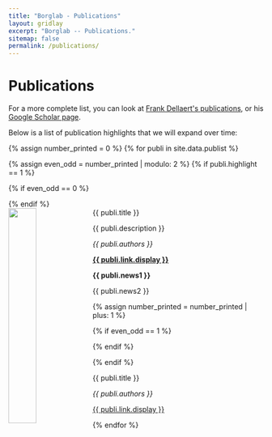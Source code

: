 ```yaml
---
title: "Borglab - Publications"
layout: gridlay
excerpt: "Borglab -- Publications."
sitemap: false
permalink: /publications/
---
```



# Publications

For a more complete list, you can look at [Frank Dellaert's publications](https://dellaert.github.io/publications/), or his [Google Scholar page](https://scholar.google.com/citations?hl=en&user=ZxXBaswAAAAJ).

Below is a list of publication highlights that we will expand over time:

{% assign number_printed = 0 %}
{% for publi in site.data.publist %}

{% assign even_odd = number_printed | modulo: 2 %}
{% if publi.highlight == 1 %}

{% if even_odd == 0 %}
<div class="row">
{% endif %}

<div class="col-sm-6 clearfix">
 <div class="well">
  <pubtit>{{ publi.title }}</pubtit>
  <img src="{{ site.url }}{{ site.baseurl }}/images/pubpic/{{ publi.image }}" class="img-responsive" width="33%" style="float: left" />
  <p>{{ publi.description }}</p>
  <p><em>{{ publi.authors }}</em></p>
  <p><strong><a href="{{ publi.link.url }}">{{ publi.link.display }}</a></strong></p>
  <p class="text-danger"><strong> {{ publi.news1 }}</strong></p>
  <p> {{ publi.news2 }}</p>
 </div>
</div>

{% assign number_printed = number_printed | plus: 1 %}

{% if even_odd == 1 %}
</div>
{% endif %}

{% endif %}
 

<pubtit>{{ publi.title }}</pubtit>
<p><em>{{ publi.authors }}</em></p>
<p><a href="{{ publi.link.url }}">{{ publi.link.display }}</a></p>

{% endfor %}

<p> &nbsp; </p>

